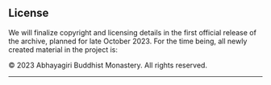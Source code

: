 ## License
We will finalize copyright and licensing details in the first official release of the archive, planned for late October 2023. For the time being, all newly created material in the project is:

© 2023 Abhayagiri Buddhist Monastery. All rights reserved.

-----

